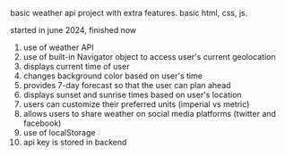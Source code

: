 basic weather api project with extra features. basic html, css, js.

started in june 2024, finished now

1. use of weather API
2. use of built-in Navigator object to access user's current geolocation
3. displays current time of user
4. changes background color based on user's time
5. provides 7-day forecast so that the user can plan ahead
6. displays sunset and sunrise times based on user's location
7. users can customize their preferred units (imperial vs metric)
8. allows users to share weather on social media platforms (twitter and facebook)
9. use of localStorage
10. api key is stored in backend
